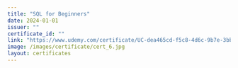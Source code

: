 ```yaml
---
title: "SQL for Beginners"
date: 2024-01-01
issuer: ""
certificate_id: ""
link: "https://www.udemy.com/certificate/UC-dea465cd-f5c8-4d6c-9b7e-3bbb3daa7b92/"
image: /images/certificate/cert_6.jpg
layout: certificates
---
```

